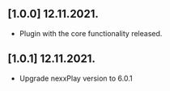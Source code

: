 ## [1.0.0] 12.11.2021.

* Plugin with the core functionality released.

## [1.0.1] 12.11.2021.

* Upgrade nexxPlay version to 6.0.1